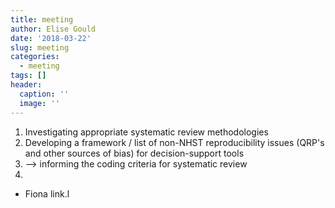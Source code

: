 ```yaml
---
title: meeting
author: Elise Gould
date: '2018-03-22'
slug: meeting
categories:
  - meeting
tags: []
header:
  caption: ''
  image: ''
---
```


1. Investigating appropriate systematic review methodologies
2. Developing a framework / list of non-NHST reproducibility issues (QRP's and other sources of bias) for decision-support tools
3. --> informing the coding criteria for systematic review
4. 

- Fiona link.l

